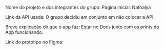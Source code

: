 Nome do projeto e dos integrantes do grupo:
Pagina inicial: Nathalya

Link da API usada:
O grupo decidiu em conjunto em não colocar a API.


Breve explicação do que o app faz: 
Estar no Docs junto com os prints do App funcionando.

Link do protótipo no Figma:



